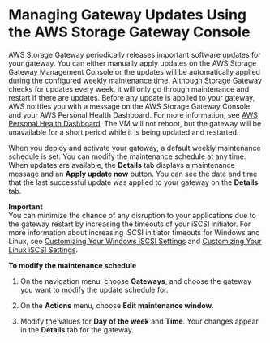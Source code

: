 # Managing Gateway Updates Using the AWS Storage Gateway Console<a name="MaintenanceManagingUpdate-common"></a>

AWS Storage Gateway periodically releases important software updates for your gateway\. You can either manually apply updates on the AWS Storage Gateway Management Console or the updates will be automatically applied during the configured weekly maintenance time\. Although Storage Gateway checks for updates every week, it will only go through maintenance and restart if there are updates\. Before any update is applied to your gateway, AWS notifies you with a message on the AWS Storage Gateway Console and your AWS Personal Health Dashboard\. For more information, see [AWS Personal Health Dashboard](https://aws.amazon.com/premiumsupport/phd/)\. The VM will not reboot, but the gateway will be unavailable for a short period while it is being updated and restarted\.

When you deploy and activate your gateway, a default weekly maintenance schedule is set\. You can modify the maintenance schedule at any time\. When updates are available, the **Details** tab displays a maintenance message and an **Apply update now** button\. You can see the date and time that the last successful update was applied to your gateway on the **Details** tab\. 

**Important**  
You can minimize the chance of any disruption to your applications due to the gateway restart by increasing the timeouts of your iSCSI initiator\. For more information about increasing iSCSI initiator timeouts for Windows and Linux, see [Customizing Your Windows iSCSI Settings](initiator-connection-common.md#CustomizeWindowsiSCSISettings) and [Customizing Your Linux iSCSI Settings](initiator-connection-common.md#CustomizeLinuxiSCSISettings)\.

**To modify the maintenance schedule**

1. On the navigation menu, choose **Gateways**, and choose the gateway you want to modify the update schedule for\.

1. On the **Actions** menu, choose **Edit maintenance window**\.

1. Modify the values for **Day of the week** and **Time**\. Your changes appear in the **Details** tab for the gateway\.